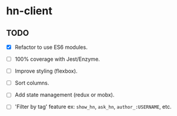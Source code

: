 # hn-client

## TODO

- [x] Refactor to use ES6 modules.
- [ ] 100% coverage with Jest/Enzyme.
- [ ] Improve styling (flexbox).
- [ ] Sort columns.
- [ ] Add state management (redux or mobx).
- [ ] 'Filter by tag' feature ex: `show_hn`, `ask_hn`, `author_:USERNAME`, etc.

